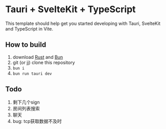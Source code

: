 # Tauri + SvelteKit + TypeScript

This template should help get you started developing with Tauri, SvelteKit and TypeScript in Vite.

## How to build

1. download [Rust](https://rust-lang.org/) and [Bun](https://bun.sh/)
2. git (or jj) clone this repository
3. `bun i`
4. `bun run tauri dev`

## Todo

1. 剩下几个sign
2. 房间列表搜索
3. 聊天
4. bug: tcp获取数据不及时
